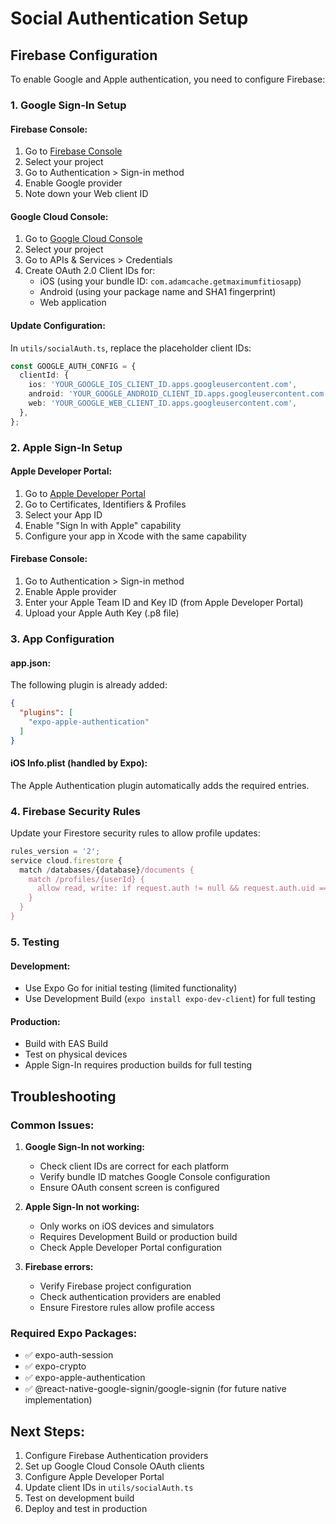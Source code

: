 # Social Authentication Setup

## Firebase Configuration

To enable Google and Apple authentication, you need to configure Firebase:

### 1. Google Sign-In Setup

#### Firebase Console:
1. Go to [Firebase Console](https://console.firebase.google.com)
2. Select your project
3. Go to Authentication > Sign-in method
4. Enable Google provider
5. Note down your Web client ID

#### Google Cloud Console:
1. Go to [Google Cloud Console](https://console.cloud.google.com)
2. Select your project
3. Go to APIs & Services > Credentials
4. Create OAuth 2.0 Client IDs for:
   - iOS (using your bundle ID: `com.adamcache.getmaximumfitiosapp`)
   - Android (using your package name and SHA1 fingerprint)
   - Web application

#### Update Configuration:
In `utils/socialAuth.ts`, replace the placeholder client IDs:

```typescript
const GOOGLE_AUTH_CONFIG = {
  clientId: {
    ios: 'YOUR_GOOGLE_IOS_CLIENT_ID.apps.googleusercontent.com',
    android: 'YOUR_GOOGLE_ANDROID_CLIENT_ID.apps.googleusercontent.com',
    web: 'YOUR_GOOGLE_WEB_CLIENT_ID.apps.googleusercontent.com',
  },
};
```

### 2. Apple Sign-In Setup

#### Apple Developer Portal:
1. Go to [Apple Developer Portal](https://developer.apple.com)
2. Go to Certificates, Identifiers & Profiles
3. Select your App ID
4. Enable "Sign In with Apple" capability
5. Configure your app in Xcode with the same capability

#### Firebase Console:
1. Go to Authentication > Sign-in method
2. Enable Apple provider
3. Enter your Apple Team ID and Key ID (from Apple Developer Portal)
4. Upload your Apple Auth Key (.p8 file)

### 3. App Configuration

#### app.json:
The following plugin is already added:
```json
{
  "plugins": [
    "expo-apple-authentication"
  ]
}
```

#### iOS Info.plist (handled by Expo):
The Apple Authentication plugin automatically adds the required entries.

### 4. Firebase Security Rules

Update your Firestore security rules to allow profile updates:

```javascript
rules_version = '2';
service cloud.firestore {
  match /databases/{database}/documents {
    match /profiles/{userId} {
      allow read, write: if request.auth != null && request.auth.uid == userId;
    }
  }
}
```

### 5. Testing

#### Development:
- Use Expo Go for initial testing (limited functionality)
- Use Development Build (`expo install expo-dev-client`) for full testing

#### Production:
- Build with EAS Build
- Test on physical devices
- Apple Sign-In requires production builds for full testing

## Troubleshooting

### Common Issues:

1. **Google Sign-In not working:**
   - Check client IDs are correct for each platform
   - Verify bundle ID matches Google Console configuration
   - Ensure OAuth consent screen is configured

2. **Apple Sign-In not working:**
   - Only works on iOS devices and simulators
   - Requires Development Build or production build
   - Check Apple Developer Portal configuration

3. **Firebase errors:**
   - Verify Firebase project configuration
   - Check authentication providers are enabled
   - Ensure Firestore rules allow profile access

### Required Expo Packages:
- ✅ expo-auth-session
- ✅ expo-crypto
- ✅ expo-apple-authentication
- ✅ @react-native-google-signin/google-signin (for future native implementation)

## Next Steps:

1. Configure Firebase Authentication providers
2. Set up Google Cloud Console OAuth clients
3. Configure Apple Developer Portal
4. Update client IDs in `utils/socialAuth.ts`
5. Test on development build
6. Deploy and test in production
